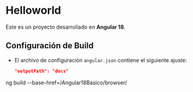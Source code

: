 # Helloworld

Este es un proyecto desarrollado en **Angular 18**.

## Configuración de Build
- El archivo de configuración `angular.json` contiene el siguiente ajuste:
  ```json
  "outputPath": "docs"

ng build --base-href=/Angular18Basico/browser/